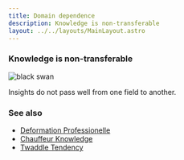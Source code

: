 ```yaml
---
title: Domain dependence
description: Knowledge is non-transferable
layout: ../../layouts/MainLayout.astro
---
```


### Knowledge is non-transferable

![black swan](/images/black-swan.jpg)

Insights do not pass well from one field to another.



### See also
- [Deformation Professionelle](/en/deformation-professionelle)
- [Chauffeur Knowledge](/en/chauffeur-knowledge)
- [Twaddle Tendency](/en/twaddle-tendency)
